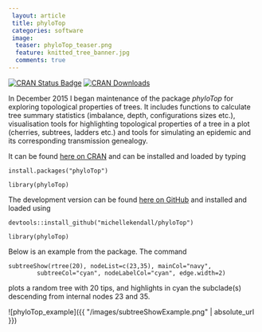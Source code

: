 ```yaml
---		
 layout: article
 title: phyloTop
 categories: software
 image:
  teaser: phyloTop_teaser.png
  feature: knitted_tree_banner.jpg
  comments: true
---		
```


[![CRAN Status Badge](http://www.r-pkg.org/badges/version/phyloTop)](https://cran.r-project.org/package=phyloTop)
[![CRAN Downloads](http://cranlogs.r-pkg.org/badges/phyloTop)](http://cran.rstudio.com/web/packages/phyloTop/index.html)

In December 2015 I began maintenance of the package *phyloTop* for exploring topological properties of trees. 
It includes functions to calculate tree summary statistics (imbalance, depth, configurations sizes etc.), visualisation tools for highlighting topological properties of a tree in a plot (cherries, subtrees, ladders etc.) and tools for simulating an epidemic and its corresponding transmission genealogy. 

It can be found <a href="https://cran.r-project.org/web/packages/phyloTop/index.html" target="_blank">here on CRAN</a> and can be installed and loaded by typing
```
install.packages("phyloTop")

library(phyloTop)
```

The development version can be found <a href="https://github.com/MichelleKendall/phyloTop" target="_blank">here on GitHub</a> and installed and loaded using
```
devtools::install_github("michellekendall/phyloTop")

library(phyloTop)
```

Below is an example from the package. The command
```
subtreeShow(rtree(20), nodeList=c(23,35), mainCol="navy", 
        subtreeCol="cyan", nodeLabelCol="cyan", edge.width=2)
```
plots a random tree with 20 tips, and highlights in cyan the subclade(s) descending from internal nodes 23 and 35.

![phyloTop_example]({{ "/images/subtreeShowExample.png" | absolute_url }}) 